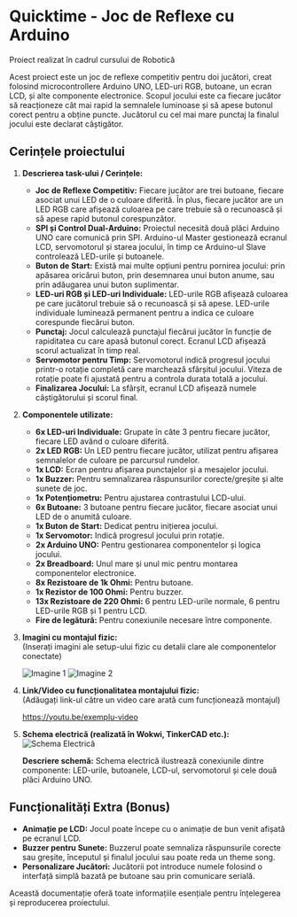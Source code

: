 # Quicktime - Joc de Reflexe cu Arduino

Proiect realizat în cadrul cursului de Robotică

Acest proiect este un joc de reflexe competitiv pentru doi jucători, creat folosind microcontrollere Arduino UNO, LED-uri RGB, butoane, un ecran LCD, și alte componente electronice. Scopul jocului este ca fiecare jucător să reacționeze cât mai rapid la semnalele luminoase și să apese butonul corect pentru a obține puncte. Jucătorul cu cel mai mare punctaj la finalul jocului este declarat câștigător.

## Cerințele proiectului

1. **Descrierea task-ului / Cerințele:**  
   - **Joc de Reflexe Competitiv:** Fiecare jucător are trei butoane, fiecare asociat unui LED de o culoare diferită. În plus, fiecare jucător are un LED RGB care afișează culoarea pe care trebuie să o recunoască și să apese rapid butonul corespunzător.
   - **SPI și Control Dual-Arduino:** Proiectul necesită două plăci Arduino UNO care comunică prin SPI. Arduino-ul Master gestionează ecranul LCD, servomotorul și starea jocului, în timp ce Arduino-ul Slave controlează LED-urile și butoanele.
   - **Buton de Start:** Există mai multe opțiuni pentru pornirea jocului: prin apăsarea oricărui buton, prin desemnarea unui buton anume, sau prin adăugarea unui buton suplimentar.
   - **LED-uri RGB și LED-uri Individuale:** LED-urile RGB afișează culoarea pe care jucătorul trebuie să o recunoască și să apese. LED-urile individuale luminează permanent pentru a indica ce culoare corespunde fiecărui buton.
   - **Punctaj:** Jocul calculează punctajul fiecărui jucător în funcție de rapiditatea cu care apasă butonul corect. Ecranul LCD afișează scorul actualizat în timp real.
   - **Servomotor pentru Timp:** Servomotorul indică progresul jocului printr-o rotație completă care marchează sfârșitul jocului. Viteza de rotație poate fi ajustată pentru a controla durata totală a jocului.
   - **Finalizarea Jocului:** La sfârșit, ecranul LCD afișează numele câștigătorului și scorul final.

2. **Componentele utilizate:**
   - **6x LED-uri Individuale:** Grupate în câte 3 pentru fiecare jucător, fiecare LED având o culoare diferită.
   - **2x LED RGB:** Un LED pentru fiecare jucător, utilizat pentru afișarea semnalelor de culoare pe parcursul rundelor.
   - **1x LCD:** Ecran pentru afișarea punctajelor și a mesajelor jocului.
   - **1x Buzzer:** Pentru semnalizarea răspunsurilor corecte/greșite și alte sunete de joc.
   - **1x Potențiometru:** Pentru ajustarea contrastului LCD-ului.
   - **6x Butoane:** 3 butoane pentru fiecare jucător, fiecare asociat unui LED de o anumită culoare.
   - **1x Buton de Start:** Dedicat pentru inițierea jocului.
   - **1x Servomotor:** Indică progresul jocului prin rotație.
   - **2x Arduino UNO:** Pentru gestionarea componentelor și logica jocului.
   - **2x Breadboard:** Unul mare și unul mic pentru montarea componentelor electronice.
   - **8x Rezistoare de 1k Ohmi:** Pentru butoane.
   - **1x Rezistor de 100 Ohmi:** Pentru buzzer.
   - **13x Rezistoare de 220 Ohmi:** 6 pentru LED-urile normale, 6 pentru LED-urile RGB și 1 pentru LCD.
   - **Fire de legătură:** Pentru conexiunile necesare între componente.


3. **Imagini cu montajul fizic:**  
   (Inserați imagini ale setup-ului fizic cu detalii clare ale componentelor conectate)

   ![Imagine 1](https://github.com/user-attachments/assets/example1)
   ![Imagine 2](https://github.com/user-attachments/assets/example2)

4. **Link/Video cu funcționalitatea montajului fizic:**  
   (Adăugați link-ul către un video care arată cum funcționează montajul)

   https://youtu.be/exemplu-video

5. **Schema electrică (realizată în Wokwi, TinkerCAD etc.):**  
   ![Schema Electrică](https://github.com/user-attachments/assets/example-schema)

   **Descriere schemă:** Schema electrică ilustrează conexiunile dintre componente: LED-urile, butoanele, LCD-ul, servomotorul și cele două plăci Arduino UNO.

## Funcționalități Extra (Bonus)

- **Animație pe LCD:** Jocul poate începe cu o animație de bun venit afișată pe ecranul LCD.
- **Buzzer pentru Sunete:** Buzzerul poate semnaliza răspunsurile corecte sau greșite, începutul și finalul jocului sau poate reda un theme song.
- **Personalizare Jucători:** Jucătorii pot introduce numele folosind o interfață simplă bazată pe butoane sau prin comunicare serială.

Această documentație oferă toate informațiile esențiale pentru înțelegerea și reproducerea proiectului.

